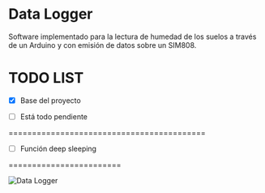 # Data Logger

Software implementado para la lectura de humedad de los suelos a través de un Arduino y con emisión de datos sobre un SIM808.


TODO LIST
=========

- [x] Base del proyecto
- [ ] Está todo pendiente


==========================================
- [ ] Función deep sleeping

========================

![Data Logger](resources/file.png?raw=true "Imagen de prueba")
